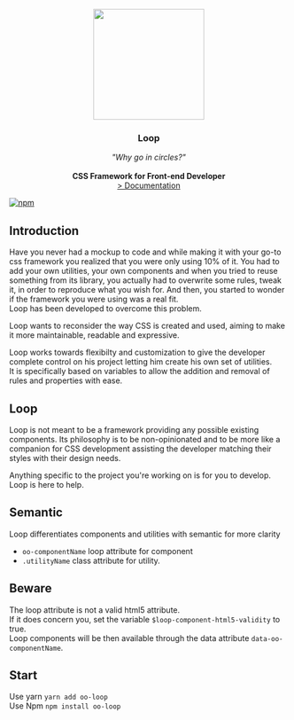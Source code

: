 <p align="center">
    <img align="center" src="https://avatars2.githubusercontent.com/u/36288586?s=400" width="200" alt="">
</p>
<h3 align="center">Loop</h3>
<p align="center">
<em>"Why go in circles?"</em>
<br>
<br>
<strong>CSS Framework for Front-end Developer</strong>
<br>
    <a href="https://oo-loop.github.io/" title="documentation">> Documentation</a>  
</p>  

[![npm](https://img.shields.io/npm/v/oo-loop.svg?style=flat-square)](https://www.npmjs.com/package/oo-loop)

## Introduction
Have you never had a mockup to code and while making it with your go-to css framework you realized that you were only using 10% of it. You had to add your own utilities, your own components and when you tried to reuse something from its library, you actually had to overwrite some rules, tweak it, in order to reproduce what you wish for. And then, you started to wonder if the framework you were using was a real fit.   
Loop has been developed to overcome this problem.

Loop wants to reconsider the way CSS is created and used, aiming to make it more maintainable, readable and expressive.

Loop works towards flexibilty and customization to give the developer complete control on his project letting him create his own set of utilities.   
It is specifically based on variables to allow the addition and removal of rules and properties with ease.

## Loop
Loop is not meant to be a framework providing any possible existing components. Its philosophy is to be non-opinionated and to be more like a companion for CSS development assisting the developer matching their styles with their design needs.

Anything specific to the project you're working on is for you to develop.   
Loop is here to help.

## Semantic
Loop differentiates components and utilities with semantic for more clarity

* `oo-componentName` loop attribute for component
* `.utilityName` class attribute for utility.

## Beware
The loop attribute is not a valid html5 attribute.   
If it does concern you, set the variable `$loop-component-html5-validity` to true.   
Loop components will be then available through the data attribute `data-oo-componentName`.

## Start
Use yarn
`yarn add oo-loop`   
Use Npm
`npm install oo-loop`
